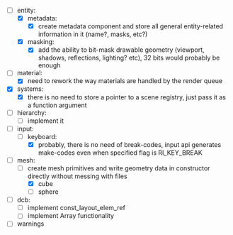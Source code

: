 
- [ ] entity:
	- [x] metadata:
		- [x] create metadata component and store all general entity-related information in it (name?, masks, etc?)
	- [x] masking:
		- [x] add the ability to bit-mask drawable geometry (viewport, shadows, reflections, lighting? etc), 32 bits would probably be enough
- [ ] material:
	- [x] need to rework the way materials are handled by the render queue
- [x] systems:
	- [x] there is no need to store a pointer to a scene registry, just pass it as a function argument
- [ ] hierarchy:
	- [ ] implement it
- [ ] input:
	- [ ] keyboard:
		- [x] probably, there is no need of break-codes, input api generates make-codes even when specified flag is RI_KEY_BREAK
- [ ] mesh:
	- [ ] create mesh primitives and write geometry data in constructor directly without messing with files
		- [x] cube
		- [ ] sphere
- [ ] dcb:
	- [ ] implement const_layout_elem_ref
	- [ ] implement Array functionality
- [ ] warnings
